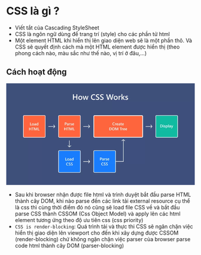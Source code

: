 # CSS là gì ?

- Viết tắt của Cascading StyleSheet
- CSS là ngôn ngữ dùng để trang trí (style) cho các phần tử html
- Một element HTML khi hiển thị lên giao diện web sẽ là một phần thô. Và CSS sẽ quyết định cách mà một HTML element được hiển thị (theo phong cách nào, màu sắc như thế nào, vị trí ở đâu,...)

## Cách hoạt động

![](images/how-css-works.png)

- Sau khi browser nhận được file html và trình duyệt bắt đầu parse HTML thành cây DOM, khi nào parse đến các link tải external resource cụ thể là css thì cùng thời điểm đó nó cũng sẽ load file CSS về và bắt đầu parse CSS thành CSSOM (Css Object Model) và apply lên các html element tương ứng theo độ ưu tiên css (css priority)
- `CSS is render-blocking`: Quá trình tải và thực thi CSS sẽ ngăn chặn việc hiển thị giao diện lên viewport cho đến khi xây dựng được CSSOM (render-blocking) chứ không ngặn chặn việc parser của browser parse code html thành cây DOM (parser-blocking)
